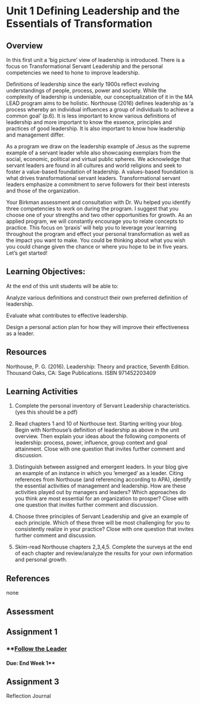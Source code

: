 # **Unit 1 Defining Leadership and the Essentials of Transformation**

## **Overview**

In this first unit a ‘big picture’ view of leadership is introduced. There is a focus on Transformational Servant Leadership and the personal competencies we need to hone to improve leadership.

Definitions of leadership since the early 1900s reflect evolving understandings of people, process, power and society. While the complexity of leadership is undeniable, our conceptualization of it in the MA LEAD program aims to be holistic. Northouse \(2016\) defines leadership as ‘a process whereby an individual influences a group of individuals to achieve a common goal’ \(p.6\). It is less important to know various definitions of leadership and more important to know the essence, principles and practices of good leadership. It is also important to know how leadership and management differ.

As a program we draw on the leadership example of Jesus as the supreme example of a servant leader while also showcasing exemplars from the social, economic, political and virtual public spheres. We acknowledge that servant leaders are found in all cultures and world religions and seek to foster a value-based foundation of leadership. A values-based foundation is what drives transformational servant leaders. Transformational servant leaders emphasize a commitment to serve followers for their best interests and those of the organization.

Your Birkman assessment and consultation with Dr. Wu helped you identify three competencies to work on during the program. I suggest that you choose one of your strengths and two other opportunities for growth. As an applied program, we will constantly encourage you to relate concepts to practice. This focus on ‘praxis’ will help you to leverage your learning throughout the program and effect your personal transformation as well as the impact you want to make. You could be thinking about what you wish you could change given the chance or where you hope to be in five years. Let’s get started!

## Learning Objectives:

At the end of this unit students will be able to:

Analyze various definitions and construct their own preferred definition of leadership.

Evaluate what contributes to effective leadership.

Design a personal action plan for how they will improve their effectiveness as a leader.

## **Resources**

Northouse, P. G. \(2016\). Leadership: Theory and practice, Seventh Edition. Thousand Oaks, CA: Sage Publications. ISBN 971452203409

## **Learning Activities**

1. Complete the personal inventory of Servant Leadership characteristics.  \(yes this should be a pdf\)

2. Read chapters 1 and 10 of Northouse text. Starting writing your blog. Begin with Northouse’s definition of leadership as above in the unit overview. Then explain your ideas about the following components of leadership: process, power, influence, group context and goal attainment. Close with one question that invites further comment and discussion.

3. Distinguish between assigned and emergent leaders.  In your blog give an example of an instance in which you ‘emerged’ as a leader. Citing references from Northouse \(and referencing according to APA\), identify the essential activities of management and leadership. How are these activities played out by managers and leaders? Which approaches do you think are most essential for an organization to prosper? Close with one question that invites further comment and discussion.

4. Choose three principles of Servant Leadership and give an example of each principle. Which of these three will be most challenging for you to consistently realize in your practice? Close with one question that invites further comment and discussion.

5. Skim-read Northouse chapters 2,3,4,5. Complete the surveys at the end of each chapter and review/analyze the results for your own information and personal growth.


## References

none

## Assessment

## Assignment 1

### \*\*[Follow the Leader](assignment-1.md)

#### Due: End Week 1\*\*

## Assignment 3

Reflection Journal 

